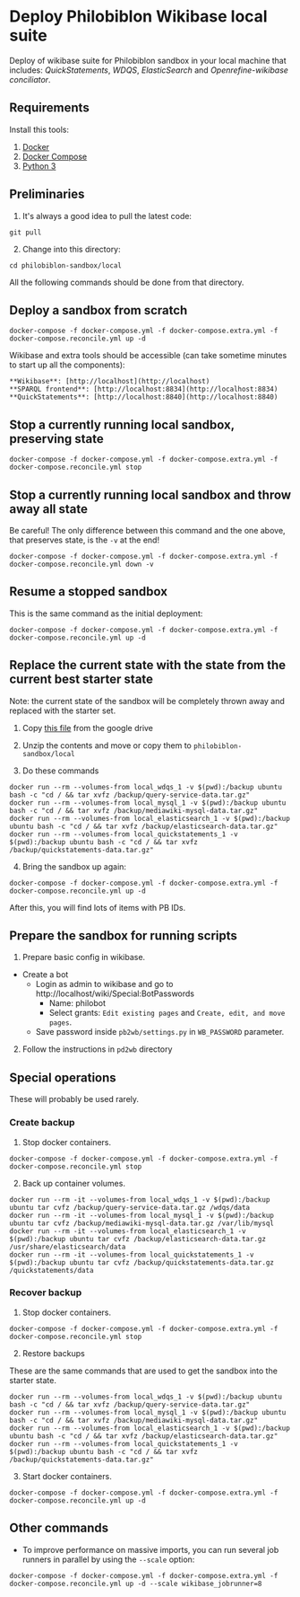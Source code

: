 # Deploy Philobiblon Wikibase local suite

Deploy of wikibase suite for Philobiblon sandbox in your local machine that includes: *QuickStatements*, *WDQS*, *ElasticSearch* and *Openrefine-wikibase conciliator*.

## Requirements

Install this tools:

1. [Docker](https://docs.docker.com/get-docker/)
2. [Docker Compose](https://docs.docker.com/compose/install/)
3. [Python 3](https://www.python.org/downloads/)

## Preliminaries

1. It's always a good idea to pull the latest code:

```
git pull
```

2. Change into this directory:

```
cd philobiblon-sandbox/local
```

All the following commands should be done from that directory.

## Deploy a sandbox from scratch

```
docker-compose -f docker-compose.yml -f docker-compose.extra.yml -f docker-compose.reconcile.yml up -d
```

Wikibase and extra tools should be accessible (can take sometime minutes to start up all the components):

	**Wikibase**: [http://localhost](http://localhost)  
	**SPARQL frontend**: [http://localhost:8834](http://localhost:8834)  
	**QuickStatements**: [http://localhost:8840](http://localhost:8840)

## Stop a currently running local sandbox, preserving state

```
docker-compose -f docker-compose.yml -f docker-compose.extra.yml -f docker-compose.reconcile.yml stop
```

## Stop a currently running local sandbox and throw away all state

Be careful! The only difference between this command and the one above, that preserves state, is the `-v`
at the end!

```
docker-compose -f docker-compose.yml -f docker-compose.extra.yml -f docker-compose.reconcile.yml down -v
```

## Resume a stopped sandbox

This is the same command as the initial deployment:

```
docker-compose -f docker-compose.yml -f docker-compose.extra.yml -f docker-compose.reconcile.yml up -d
```

## Replace the current state with the state from the current best starter state

Note: the current state of the sandbox will be completely thrown away and replaced with the starter set.

1. Copy [this file](https://drive.google.com/file/d/1gAHhZiBStncGIByBjhpFoVCC0vxcayiF/view?usp=sharing) from the google drive

2. Unzip the contents and move or copy them to `philobiblon-sandbox/local`

3. Do these commands

```
docker run --rm --volumes-from local_wdqs_1 -v $(pwd):/backup ubuntu bash -c "cd / && tar xvfz /backup/query-service-data.tar.gz"
docker run --rm --volumes-from local_mysql_1 -v $(pwd):/backup ubuntu bash -c "cd / && tar xvfz /backup/mediawiki-mysql-data.tar.gz"
docker run --rm --volumes-from local_elasticsearch_1 -v $(pwd):/backup ubuntu bash -c "cd / && tar xvfz /backup/elasticsearch-data.tar.gz"
docker run --rm --volumes-from local_quickstatements_1 -v $(pwd):/backup ubuntu bash -c "cd / && tar xvfz /backup/quickstatements-data.tar.gz"
```

4. Bring the sandbox up again:

```
docker-compose -f docker-compose.yml -f docker-compose.extra.yml -f docker-compose.reconcile.yml up -d
```

After this, you will find lots of items with PB IDs.

## Prepare the sandbox for running scripts

1. Prepare basic config in wikibase.
 - Create a bot
   - Login as admin to wikibase and go to http://localhost/wiki/Special:BotPasswords
      - Name: philobot
      - Select grants: `Edit existing pages` and `Create, edit, and move pages`.
    - Save password inside `pb2wb/settings.py` in `WB_PASSWORD` parameter.

2. Follow the instructions in `pd2wb` directory

## Special operations

These will probably be used rarely.

### Create backup

1. Stop docker containers.
```
docker-compose -f docker-compose.yml -f docker-compose.extra.yml -f docker-compose.reconcile.yml stop
```
2. Back up container volumes.
```
docker run --rm -it --volumes-from local_wdqs_1 -v $(pwd):/backup ubuntu tar cvfz /backup/query-service-data.tar.gz /wdqs/data
docker run --rm -it --volumes-from local_mysql_1 -v $(pwd):/backup ubuntu tar cvfz /backup/mediawiki-mysql-data.tar.gz /var/lib/mysql
docker run --rm -it --volumes-from local_elasticsearch_1 -v $(pwd):/backup ubuntu tar cvfz /backup/elasticsearch-data.tar.gz /usr/share/elasticsearch/data
docker run --rm -it --volumes-from local_quickstatements_1 -v $(pwd):/backup ubuntu tar cvfz /backup/quickstatements-data.tar.gz /quickstatements/data
```

### Recover backup

1. Stop docker containers.
```
docker-compose -f docker-compose.yml -f docker-compose.extra.yml -f docker-compose.reconcile.yml stop
```

2. Restore backups

These are the same commands that are used to get the sandbox into the starter state.

```
docker run --rm --volumes-from local_wdqs_1 -v $(pwd):/backup ubuntu bash -c "cd / && tar xvfz /backup/query-service-data.tar.gz"
docker run --rm --volumes-from local_mysql_1 -v $(pwd):/backup ubuntu bash -c "cd / && tar xvfz /backup/mediawiki-mysql-data.tar.gz"
docker run --rm --volumes-from local_elasticsearch_1 -v $(pwd):/backup ubuntu bash -c "cd / && tar xvfz /backup/elasticsearch-data.tar.gz"
docker run --rm --volumes-from local_quickstatements_1 -v $(pwd):/backup ubuntu bash -c "cd / && tar xvfz /backup/quickstatements-data.tar.gz"
```

3. Start docker containers.
```
docker-compose -f docker-compose.yml -f docker-compose.extra.yml -f docker-compose.reconcile.yml up -d
```

## Other commands

* To improve performance on massive imports, you can run several job runners in parallel by using the `--scale` option:
```
docker-compose -f docker-compose.yml -f docker-compose.extra.yml -f docker-compose.reconcile.yml up -d --scale wikibase_jobrunner=8
```

